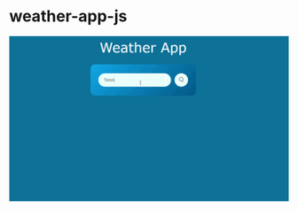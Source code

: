 # weather-app-js
<img src='https://github.com/drummondsk/weather-app-js/blob/main/weather-app-js.gif' title='Video Walkthrough' width='' alt='Video Walkthrough' />
